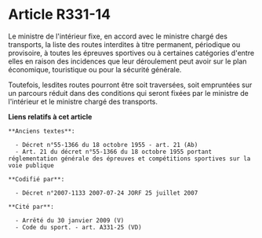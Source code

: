 # Article R331-14

Le ministre de l'intérieur fixe, en accord avec le ministre chargé des transports, la liste des routes interdites à titre
permanent, périodique ou provisoire, à toutes les épreuves sportives ou à certaines catégories d'entre elles en raison des
incidences que leur déroulement peut avoir sur le plan économique, touristique ou pour la sécurité générale.

Toutefois, lesdites routes pourront être soit traversées, soit empruntées sur un parcours réduit dans des conditions qui
seront fixées par le ministre de l'intérieur et le ministre chargé des transports.

**Liens relatifs à cet article**

	**Anciens textes**:

	  - Décret n°55-1366 du 18 octobre 1955 - art. 21 (Ab)
	  - Art. 21 du décret n°55-1366 du 18 octobre 1955 portant réglementation générale des épreuves et compétitions sportives sur la voie publique

	**Codifié par**:

	  - Décret n°2007-1133 2007-07-24 JORF 25 juillet 2007

	**Cité par**:

	  - Arrêté du 30 janvier 2009 (V)
	  - Code du sport. - art. A331-25 (VD)
